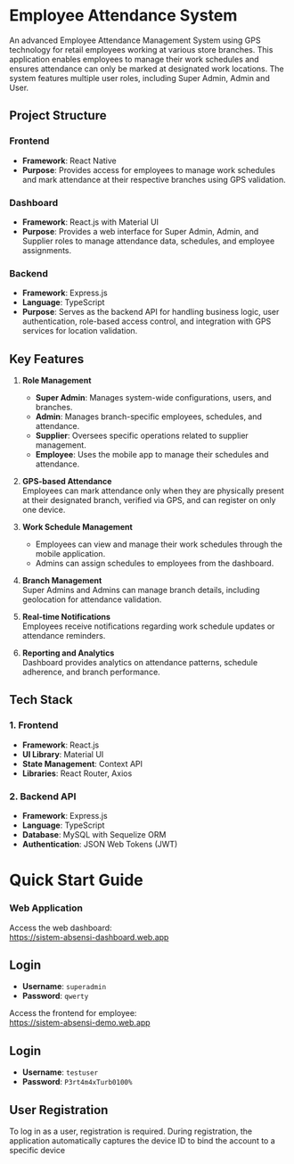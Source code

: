 # Employee Attendance System

An advanced Employee Attendance Management System using GPS technology for retail employees working at various store branches. This application enables employees to manage their work schedules and ensures attendance can only be marked at designated work locations. The system features multiple user roles, including Super Admin, Admin and User.

## Project Structure

### Frontend

- **Framework**: React Native
- **Purpose**: Provides access for employees to manage work schedules and mark attendance at their respective branches using GPS validation.

### Dashboard

- **Framework**: React.js with Material UI
- **Purpose**: Provides a web interface for Super Admin, Admin, and Supplier roles to manage attendance data, schedules, and employee assignments.

### Backend

- **Framework**: Express.js
- **Language**: TypeScript
- **Purpose**: Serves as the backend API for handling business logic, user authentication, role-based access control, and integration with GPS services for location validation.

## Key Features

1. **Role Management**

   - **Super Admin**: Manages system-wide configurations, users, and branches.
   - **Admin**: Manages branch-specific employees, schedules, and attendance.
   - **Supplier**: Oversees specific operations related to supplier management.
   - **Employee**: Uses the mobile app to manage their schedules and attendance.

2. **GPS-based Attendance**  
   Employees can mark attendance only when they are physically present at their designated branch, verified via GPS, and can register on only one device.

3. **Work Schedule Management**

   - Employees can view and manage their work schedules through the mobile application.
   - Admins can assign schedules to employees from the dashboard.

4. **Branch Management**  
   Super Admins and Admins can manage branch details, including geolocation for attendance validation.

5. **Real-time Notifications**  
   Employees receive notifications regarding work schedule updates or attendance reminders.

6. **Reporting and Analytics**  
   Dashboard provides analytics on attendance patterns, schedule adherence, and branch performance.

## Tech Stack

### 1. Frontend

- **Framework**: React.js
- **UI Library**: Material UI
- **State Management**: Context API
- **Libraries**: React Router, Axios

### 2. Backend API

- **Framework**: Express.js
- **Language**: TypeScript
- **Database**: MySQL with Sequelize ORM
- **Authentication**: JSON Web Tokens (JWT)


# Quick Start Guide

### Web Application
Access the web dashboard:  
<a href="https://sistem-absensi-dashboard.web.app" target="_blank">https://sistem-absensi-dashboard.web.app</a>

## Login
- **Username**: `superadmin`  
- **Password**: `qwerty`

Access the frontend for employee:  
<a href="https://sistem-absensi-demo.web.app/" target="_blank">https://sistem-absensi-demo.web.app</a>

## Login
- **Username**: `testuser`  
- **Password**: `P3rt4m4xTurb0100%`

## User Registration
To log in as a user, registration is required. During registration, the application automatically captures the device ID to bind the account to a specific device
